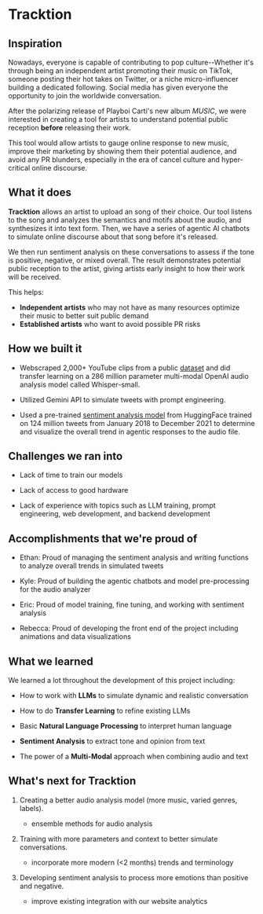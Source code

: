 # Tracktion

## Inspiration

Nowadays, everyone is capable of contributing to pop culture--Whether it's through being an independent artist promoting their music on TikTok, someone posting their hot takes on Twitter, or a niche micro-influencer building a dedicated following. Social media has given everyone the opportunity to join the worldwide conversation.  

After the polarizing release of Playboi Carti's new album *MUSIC*, we were interested in creating a tool for artists to understand potential public reception **before** releasing their work. 

This tool would allow artists to gauge online response to new music, improve their marketing by showing them their potential audience, and avoid any PR blunders, especially in the era of cancel culture and hyper-critical online discourse.

## What it does

**Tracktion** allows an artist to upload an song of their choice. Our tool listens to the song and analyzes the semantics and motifs about the audio, and synthesizes it into text form. Then, we have a series of agentic AI chatbots to simulate online discourse about that song before it's released.

We then run sentiment analysis on these conversations to assess if the tone is positive, negative, or mixed overall. The result demonstrates potential public reception to the artist, giving artists early insight to how their work will be received.

This helps:
- **Independent artists** who may not have as many resources optimize their music to better suit public demand
- **Established artists** who want to avoid possible PR risks

## How we built it

- Webscraped 2,000+ YouTube clips from a public [dataset](https://www.kaggle.com/datasets/googleai/musiccaps?resource=download) and did transfer learning on a 286 million parameter multi-modal OpenAI audio analysis model called Whisper-small. 

- Utilized Gemini API to simulate tweets with prompt engineering. 

- Used a pre-trained [sentiment analysis model](https://huggingface.co/cardiffnlp/twitter-roberta-base-sentiment-latest) from HuggingFace trained on 124 million tweets from January 2018 to December 2021 to determine and visualize the overall trend in agentic responses to the audio file. 

## Challenges we ran into

- Lack of time to train our models

- Lack of access to good hardware

- Lack of experience with topics such as LLM training, prompt engineering, web development, and backend development

## Accomplishments that we're proud of

- Ethan: Proud of managing the sentiment analysis and writing functions to analyze overall trends in simulated tweets

- Kyle: Proud of building the agentic chatbots and model pre-processing for the audio analyzer

- Eric: Proud of model training, fine tuning, and working with sentiment analysis

- Rebecca: Proud of developing the front end of the project including animations and data visualizations 

## What we learned

We learned a lot throughout the development of this project including:

- How to work with **LLMs** to simulate dynamic and realistic conversation

- How to do **Transfer Learning** to refine existing LLMs

- Basic **Natural Language Processing** to interpret human language

- **Sentiment Analysis** to extract tone and opinion from text

- The power of a **Multi-Modal** approach when combining audio and text 


## What's next for Tracktion

1. Creating a better audio analysis model (more music, varied genres, labels). 
    - ensemble methods for audio analysis

2. Training with more parameters and context to better simulate conversations. 
    - incorporate more modern (<2 months) trends and terminology
    
3. Developing sentiment analysis to process more emotions than positive and negative.
    - improve existing integration with our website analytics